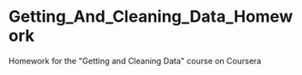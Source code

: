 # Getting_And_Cleaning_Data_Homework
Homework for the "Getting and Cleaning Data" course on Coursera
